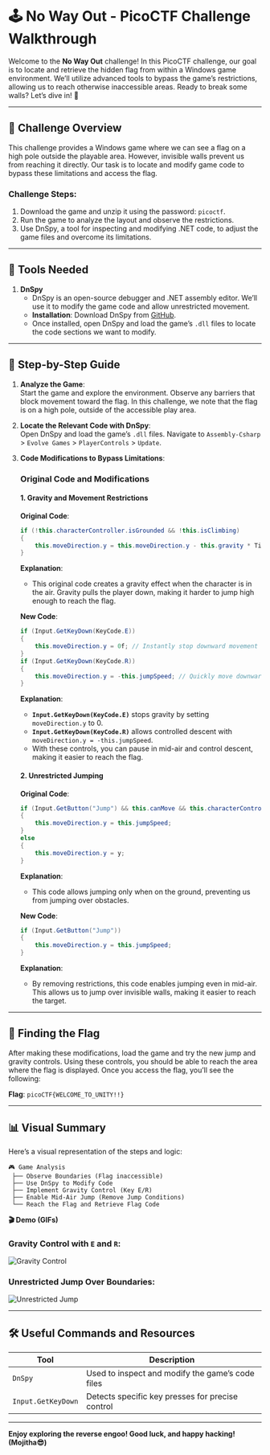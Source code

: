 # **🕹️ No Way Out - PicoCTF Challenge Walkthrough**

Welcome to the **No Way Out** challenge! In this PicoCTF challenge, our goal is to locate and retrieve the hidden flag from within a Windows game environment. We’ll utilize advanced tools to bypass the game’s restrictions, allowing us to reach otherwise inaccessible areas. Ready to break some walls? Let’s dive in! 🚀

---

## **📜 Challenge Overview**

This challenge provides a Windows game where we can see a flag on a high pole outside the playable area. However, invisible walls prevent us from reaching it directly. Our task is to locate and modify game code to bypass these limitations and access the flag.

### **Challenge Steps**:
1. Download the game and unzip it using the password: `picoctf`.
2. Run the game to analyze the layout and observe the restrictions.
3. Use DnSpy, a tool for inspecting and modifying .NET code, to adjust the game files and overcome its limitations.

---

## **🔧 Tools Needed**

1. **DnSpy**  
   - DnSpy is an open-source debugger and .NET assembly editor. We’ll use it to modify the game code and allow unrestricted movement.
   - **Installation**: Download DnSpy from [GitHub](https://github.com/dnSpyEx/dnSpy/releases).
   - Once installed, open DnSpy and load the game’s `.dll` files to locate the code sections we want to modify.

---

## **👣 Step-by-Step Guide**

1. **Analyze the Game**:  
   Start the game and explore the environment. Observe any barriers that block movement toward the flag. In this challenge, we note that the flag is on a high pole, outside of the accessible play area.

2. **Locate the Relevant Code with DnSpy**:  
   Open DnSpy and load the game’s `.dll` files. Navigate to `Assembly-Csharp` > `Evolve Games` > `PlayerControls` > `Update`.

3. **Code Modifications to Bypass Limitations**:

    ### Original Code and Modifications
    
    #### 1. **Gravity and Movement Restrictions**
    
    **Original Code**:
    ```csharp
    if (!this.characterController.isGrounded && !this.isClimbing)
    {
        this.moveDirection.y = this.moveDirection.y - this.gravity * Time.deltaTime;
    }
    ```
    
    **Explanation**:
   - This original code creates a gravity effect when the character is in the air. Gravity pulls the player down, making it harder to jump high enough to reach the flag.
   
    **New Code**:
    ```csharp
    if (Input.GetKeyDown(KeyCode.E))
    {
        this.moveDirection.y = 0f; // Instantly stop downward movement
    }
    if (Input.GetKeyDown(KeyCode.R))
    {
        this.moveDirection.y = -this.jumpSpeed; // Quickly move downward
    }
    ```
    
    **Explanation**:
   - **`Input.GetKeyDown(KeyCode.E)`** stops gravity by setting `moveDirection.y` to 0.
   - **`Input.GetKeyDown(KeyCode.R)`** allows controlled descent with `moveDirection.y = -this.jumpSpeed`.
   - With these controls, you can pause in mid-air and control descent, making it easier to reach the flag.

    #### 2. **Unrestricted Jumping**

    **Original Code**:
    ```csharp
    if (Input.GetButton("Jump") && this.canMove && this.characterController.isGrounded && !this.isClimbing)
    {
        this.moveDirection.y = this.jumpSpeed;
    }
    else
    {
        this.moveDirection.y = y;
    }
    ```
    
    **Explanation**:
   - This code allows jumping only when on the ground, preventing us from jumping over obstacles.
   
    **New Code**:
    ```csharp
    if (Input.GetButton("Jump"))
    {
        this.moveDirection.y = this.jumpSpeed;
    }
    ```
    
    **Explanation**:
   - By removing restrictions, this code enables jumping even in mid-air. This allows us to jump over invisible walls, making it easier to reach the target.

---

## **🚩 Finding the Flag**

After making these modifications, load the game and try the new jump and gravity controls. Using these controls, you should be able to reach the area where the flag is displayed. Once you access the flag, you’ll see the following:

   **Flag**: `picoCTF{WELCOME_TO_UNITY!!}`

---

## **📊 Visual Summary**

Here’s a visual representation of the steps and logic:

```text
🎮 Game Analysis
 ├── Observe Boundaries (Flag inaccessible)
 ├── Use DnSpy to Modify Code
 ├── Implement Gravity Control (Key E/R)
 ├── Enable Mid-Air Jump (Remove Jump Conditions)
 └── Reach the Flag and Retrieve Flag Code
```

 **🎬 Demo (GIFs)**

### **Gravity Control with `E` and `R`**:
![Gravity Control](https://example.com/path-to-gravity-gif)

### **Unrestricted Jump Over Boundaries**:
![Unrestricted Jump](https://example.com/path-to-jump-gif)

---

## **🛠️ Useful Commands and Resources**

| Tool            | Description                                      |
|-----------------|--------------------------------------------------|
| `DnSpy`         | Used to inspect and modify the game’s code files |
| `Input.GetKeyDown` | Detects specific key presses for precise control |

---

**Enjoy exploring the reverse engoo! Good luck, and happy hacking! (Mojitha😎)**

